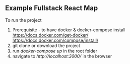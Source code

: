 ## Example Fullstack React Map

To run the project

 1. Prerequisite - to have docker & docker-compose install
 https://docs.docker.com/get-docker/
 https://docs.docker.com/compose/install/
 2. git clone or download the project
 3. run *docker-compose up* in the root folder
 4. navigate to *http://localhost:3000/* in the browser